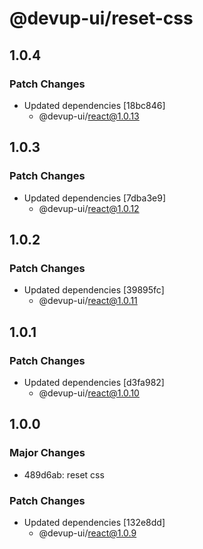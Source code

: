 # @devup-ui/reset-css

## 1.0.4

### Patch Changes

- Updated dependencies [18bc846]
  - @devup-ui/react@1.0.13

## 1.0.3

### Patch Changes

- Updated dependencies [7dba3e9]
  - @devup-ui/react@1.0.12

## 1.0.2

### Patch Changes

- Updated dependencies [39895fc]
  - @devup-ui/react@1.0.11

## 1.0.1

### Patch Changes

- Updated dependencies [d3fa982]
  - @devup-ui/react@1.0.10

## 1.0.0

### Major Changes

- 489d6ab: reset css

### Patch Changes

- Updated dependencies [132e8dd]
  - @devup-ui/react@1.0.9
